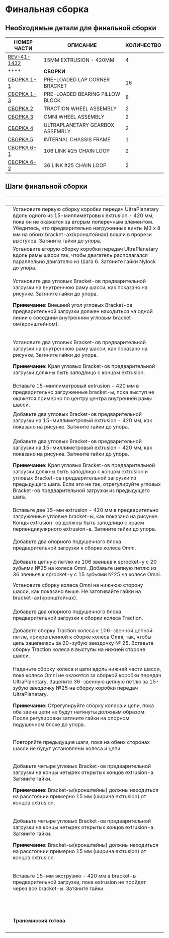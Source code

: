# Финальная сборка

## Необходимые детали для финальной сборки

| **НОМЕР ЧАСТИ**                                         | **ОПИСАНИЕ**                    | **КОЛИЧЕСТВО** |
| ------------------------------------------------------- | ------------------------------- | -------------- |
| [REV-41-1432](https://www.revrobotics.com/rev-41-1432/) | 15MM EXTRUSION - 420MM          | 4              |
| ****                                                    | **СБОРКИ**                      |                |
| [СБОРКА 1-1](broken-reference)                          | PRE-LOADED LAP CORNER BRACKET   | 16             |
| [СБОРКА 1-3](broken-reference)                          | PRE-LOADED BEARING PILLOW BLOCK | 8              |
| [СБОРКА 2](broken-reference)                            | TRACTION WHEEL ASSEMBLY         | 2              |
| [СБОРКА 3](broken-reference)                            | OMNI WHEEL ASSEMBLY             | 2              |
| [СБОРКА 4](broken-reference)                            | ULTRAPLANETARY GEARBOX ASSEMBLY | 2              |
| [СБОРКА 5](broken-reference)                            | INTERNAL CHASSIS FRAME          | 1              |
| [СБОРКА 6-1](broken-reference)                          | 106 LINK #25 CHAIN LOOP         | 2              |
| [СБОРКА 6-2](broken-reference)                          | 36 LINK #25 CHAIN LOOP          | 2              |

## Шаги финальной сборки

| ​                                                                                                                                                                                                                                                                                                                    | ​                                                                                                                                                                                                                                                                                                                                                                                                                                                                |
| -------------------------------------------------------------------------------------------------------------------------------------------------------------------------------------------------------------------------------------------------------------------------------------------------------------------- | ---------------------------------------------------------------------------------------------------------------------------------------------------------------------------------------------------------------------------------------------------------------------------------------------------------------------------------------------------------------------------------------------------------------------------------------------------------------- |
| <p>​</p><p><img src="https://2589213514-files.gitbook.io/~/files/v0/b/gitbook-legacy-files/o/assets%2F-M5yw0n8IneF5-9ybLjT%2F-MMWAD_BnINYt6Q_-Sk3%2F-MMWJLs6bZI26s9ROSev%2FACD_Add%20Motor%20Assembly%201.svg?alt=media&#x26;token=74d9c836-c6a9-4cac-a93e-26e262bc9cd5" alt="" data-size="original"></p>            | Установите первую сборку  коробки передач UltraPlanetary вдоль одного из 15-миллиметровых extrusion - 420 мм, пока он не окажется за вторым поперечным элементом. Убедитесь, что предварительно нагруженные винты M3 x 8 мм на обоих bracket-ax(кронштейнах) вошли в прорези выступов. Затяните гайки до упора.                                                                                                                                                  |
| <p>​</p><p><img src="https://2589213514-files.gitbook.io/~/files/v0/b/gitbook-legacy-files/o/assets%2F-M5yw0n8IneF5-9ybLjT%2F-MMWAD_BnINYt6Q_-Sk3%2F-MMWJSmp5IZyRWa4cfdv%2FACD_Add%20Motor%20Assembly%202.svg?alt=media&#x26;token=1c7f54f9-c826-44f6-b2df-4639405ffdb5" alt="" data-size="original"></p>            | Установите вторую сборку коробки передач UltraPlanetary вдоль рамы шасси так, чтобы двигатель располагался параллельно двигателю из Шага 6. Затяните гайки Nylock до упора.                                                                                                                                                                                                                                                                                      |
| <p>​</p><p><img src="https://2589213514-files.gitbook.io/~/files/v0/b/gitbook-legacy-files/o/assets%2F-M5yw0n8IneF5-9ybLjT%2F-MMWAD_BnINYt6Q_-Sk3%2F-MMWJih_HHjqctJYLm9N%2FACD_Add%20Lap%20Corner%20Brackets.svg?alt=media&#x26;token=f4b54460-41b4-4bed-8156-38fbb861989c" alt="" data-size="original"></p>         | <p>Установите два угловых Bracket-ов предварительной загрузки на внутреннюю раму шасси, как показано на рисунке. Затяните гайки до упора.</p><p></p><p><strong>Примечание:</strong> Внешний угол угловых Bracket-ов предварительной загрузки должен находиться на одной линии с соседним внутренним угловым bracket-ом(кронштейном).</p>                                                                                                                         |
| <p>​</p><p><img src="https://2589213514-files.gitbook.io/~/files/v0/b/gitbook-legacy-files/o/assets%2F-M5yw0n8IneF5-9ybLjT%2F-MMWAD_BnINYt6Q_-Sk3%2F-MMWJygk1QYqKmCn6gJh%2FACD_Lap%20Corner%202.svg?alt=media&#x26;token=f806eeee-a90c-4c97-a3d3-c5e61a2f3934" alt="" data-size="original"></p>                      | <p>Установите два угловых Bracket-ов предварительной загрузки на внутреннюю раму шасси, как показано на рисунке. Затяните гайки до упора.</p><p></p><p><strong>Примечание:</strong> Края угловых Bracket-ов предварительной загрузки должны быть заподлицо с концом extrusion.</p>                                                                                                                                                                               |
| <p>​</p><p><img src="https://2589213514-files.gitbook.io/~/files/v0/b/gitbook-legacy-files/o/assets%2F-M5yw0n8IneF5-9ybLjT%2F-MMWAD_BnINYt6Q_-Sk3%2F-MMWK74ASGH_PKn8YTFA%2FACD_Add%20Back%20support.svg?alt=media&#x26;token=8f078117-43a4-4736-9836-df834e6730f2" alt="" data-size="original"></p>                  | Вставьте 15-миллиметровый extrusion - 420 мм в предварительно загруженные bracket-ы, пока выступ не окажется примерно по центру центра внутренней рамы шасси.                                                                                                                                                                                                                                                                                                    |
| <p>​</p><p><img src="https://2589213514-files.gitbook.io/~/files/v0/b/gitbook-legacy-files/o/assets%2F-M5yw0n8IneF5-9ybLjT%2F-MMWAD_BnINYt6Q_-Sk3%2F-MMWKF6gVXr8lPYWuFcE%2FACD_Add%20Side%20Rail%20Lap%20Corner.svg?alt=media&#x26;token=89dfe0bc-b35a-4da5-82ca-a54a9d06be56" alt="" data-size="original"></p>      | Добавьте два угловых Bracket-ов предварительной загрузки на 15-миллиметровый extrusion - 420 мм, как показано на рисунке. Затяните гайки до упора.                                                                                                                                                                                                                                                                                                               |
| <p>​</p><p><img src="https://2589213514-files.gitbook.io/~/files/v0/b/gitbook-legacy-files/o/assets%2F-M5yw0n8IneF5-9ybLjT%2F-MMWAD_BnINYt6Q_-Sk3%2F-MMWKQpIemLs3QJtLXtB%2FACD_Add%20Side%20Rail%20lap%20Corner%202.svg?alt=media&#x26;token=c1e2cf7d-9a37-4a7f-99e9-f8b522d3581e" alt="" data-size="original"></p>  | <p>Добавьте два угловых Bracket-ов предварительной загрузки на 15-миллиметровый extrusion - 420 мм, как показано на рисунке. Затяните гайки до упора.</p><p></p><p><strong>Примечание:</strong> Края угловых Bracket-ов предварительной загрузки должны быть заподлицо с концом extrusion и угловых Bracket-ов предварительной загрузки из предыдущего шага. Если это не так, отрегулируйте угловых Bracket-ов предварительной загрузки из предыдущего шага.</p> |
| <img src="https://2589213514-files.gitbook.io/~/files/v0/b/gitbook-legacy-files/o/assets%2F-M5yw0n8IneF5-9ybLjT%2F-MMWAD_BnINYt6Q_-Sk3%2F-MMWSpDiMlppx5dUyvlD%2FACD_Add%20Side%20Extrusion.svg?alt=media&#x26;token=3114d615-a555-4965-ab33-793e85658934" alt="" data-size="original">                               | Вставьте две 15-мм extrusion - 420 мм в предварительно загруженные угловые bracket-ы, как показано на рисунке. Концы extrusion-ов должны быть заподлицо с краем перпендикулярного extrusion-a. Затяните гайки до упора.                                                                                                                                                                                                                                          |
| <p>​</p><p><img src="https://2589213514-files.gitbook.io/~/files/v0/b/gitbook-legacy-files/o/assets%2F-M5yw0n8IneF5-9ybLjT%2F-MMWAD_BnINYt6Q_-Sk3%2F-MMWTYDNCU6F82D-WK9j%2FACD_View12.svg?alt=media&#x26;token=688e76c9-35a5-4e92-b1ef-71184a536163" alt="" data-size="original"></p>                                | Добавьте два опорного подушечного блока предварительной загрузки к сборке колеса Omni.                                                                                                                                                                                                                                                                                                                                                                           |
| <p>​</p><p><img src="https://2589213514-files.gitbook.io/~/files/v0/b/gitbook-legacy-files/o/assets%2F-M5yw0n8IneF5-9ybLjT%2F-MMWAD_BnINYt6Q_-Sk3%2F-MMWTciqYC3QIY47I_Qc%2FACD_View11.svg?alt=media&#x26;token=2a80f034-e0ba-46c4-9436-499008c65f11" alt="" data-size="original"></p>                                | Добавьте цепную петлю из 106 звеньев к sprocket-у с 20 зубьями №25 на колесе Omni. Добавьте цепную петлю из 36 звеньев к sprocket-у с 15 зубьями №25 на колесе Omni.                                                                                                                                                                                                                                                                                             |
| <p>​</p><p><img src="https://2589213514-files.gitbook.io/~/files/v0/b/gitbook-legacy-files/o/assets%2F-M5yw0n8IneF5-9ybLjT%2F-MMWAD_BnINYt6Q_-Sk3%2F-MMWTnDt4b8kICxONJ84%2FACD_View10.svg?alt=media&#x26;token=216ec9aa-41a4-44ef-8ce2-ef172536f04a" alt="" data-size="original"></p>                                | Установите сборку колеса Omni на нижнюю сторону шасси, как показано выше. Не затягивайте гайки на bracket-ax(кронштейнах).                                                                                                                                                                                                                                                                                                                                       |
| <p>​</p><p><img src="https://2589213514-files.gitbook.io/~/files/v0/b/gitbook-legacy-files/o/assets%2F-M5yw0n8IneF5-9ybLjT%2F-MMWAD_BnINYt6Q_-Sk3%2F-MMWTsoFrI0KP_AOPvix%2FACD_Add%20Pillow%20Blocks%20to%20Traction.svg?alt=media&#x26;token=4214d7b6-73c4-4894-95e5-c5168f112a3e" alt="" data-size="original"></p> | Добавьте два опорного подушечного блока предварительной загрузки к сборки колеса Traction.                                                                                                                                                                                                                                                                                                                                                                       |
| <p>​</p><p><img src="https://2589213514-files.gitbook.io/~/files/v0/b/gitbook-legacy-files/o/assets%2F-M5yw0n8IneF5-9ybLjT%2F-MMWAD_BnINYt6Q_-Sk3%2F-MMWUFeMmEvpNKlHGHxR%2FACD_Add%20Traction%20Wheel_1.svg?alt=media&#x26;token=bb5b02b2-1571-4a85-9c95-fdf011af5e20" alt="" data-size="original"></p>              | Добавьте сборку Traction колеса к 106-звенной цепной петле, прикрепленной к сборке колеса Omni, так, чтобы цепь зацепилась за 20-зубую звездочку № 25. Вставьте сборку Traction колеса в выступы на нижней стороне шасси.                                                                                                                                                                                                                                        |
| <p>​</p><p><img src="https://2589213514-files.gitbook.io/~/files/v0/b/gitbook-legacy-files/o/assets%2F-M5yw0n8IneF5-9ybLjT%2F-MMWAD_BnINYt6Q_-Sk3%2F-MMWUsdhgyNWnuXpMl9d%2FACD_Slide%20Wheels%20into%20Place.svg?alt=media&#x26;token=36de5d0a-8dbd-4730-a0dc-6e199217da48" alt="" data-size="original"></p>         | <p>Наденьте сборку колеса и цепи вдоль нижней части шасси, пока колесо Omni не окажется за сборкой коробки передач UltraPlanetary. Зацепите 36-звенную цепную петлю за 15-зубую звездочку №25 на сборку коробки передач UltraPlanetarу.</p><p></p><p><strong>Примечание:</strong> Отрегулируйте сборку колеса и цепи, пока оба звена цепи не будут натянуты должным образом. После регулировки затяните гайки на опорном подушечном блоке до упора.</p>          |
| <p>​</p><p><img src="https://2589213514-files.gitbook.io/~/files/v0/b/gitbook-legacy-files/o/assets%2F-M5yw0n8IneF5-9ybLjT%2F-MMWAD_BnINYt6Q_-Sk3%2F-MMWVK3QGgGBF9YDKO64%2FACD_Repeat%20with%20other%20side.svg?alt=media&#x26;token=426bfa5c-e724-4f49-8415-b6c64e8bd98a" alt="" data-size="original"></p>          | Повторяйте предыдущие шаги, пока на обеих сторонах шасси не будут установлены колеса и цепи.                                                                                                                                                                                                                                                                                                                                                                     |
| <p>​</p><p><img src="https://2589213514-files.gitbook.io/~/files/v0/b/gitbook-legacy-files/o/assets%2F-M5yw0n8IneF5-9ybLjT%2F-MMWAD_BnINYt6Q_-Sk3%2F-MMWVhew5dF79q5L8w7T%2FACD_Front%20Lap%20Corner%20Brackets.svg?alt=media&#x26;token=4665d8de-42c6-4c54-aafb-a85e5fae1a4f" alt="" data-size="original"></p>       | <p>Добавьте четыре угловых Bracket-ов предварительной загрузки на концы четырех открытых концов extrusion-a. Затяните гайки.</p><p></p><p><strong>Примечание:</strong> Bracket-ы(кронштейны) должны находиться на расстоянии примерно 15 мм (ширина extrusion) от концов extrusion.</p>                                                                                                                                                                          |
| <p>​</p><p><img src="https://2589213514-files.gitbook.io/~/files/v0/b/gitbook-legacy-files/o/assets%2F-M5yw0n8IneF5-9ybLjT%2F-MMWAD_BnINYt6Q_-Sk3%2F-MMWVwT6O9SRCIXrTImn%2FACD_Front%20Lap%20Corner%20Cross%20Brace.svg?alt=media&#x26;token=3394d569-c90d-4544-8bf7-61a71015a265" alt="" data-size="original"></p>  | <p>Добавьте четыре угловых Bracket-ов предварительной загрузки на концы четырех открытых концов extrusion-a. Затяните гайки.</p><p></p><p><strong>Примечание:</strong> Bracket-ы(кронштейны) должны находиться на расстоянии примерно 15 мм (ширина extrusion) от концов extrusion.</p>                                                                                                                                                                          |
| <p>​</p><p><img src="https://2589213514-files.gitbook.io/~/files/v0/b/gitbook-legacy-files/o/assets%2F-M5yw0n8IneF5-9ybLjT%2F-MMWAD_BnINYt6Q_-Sk3%2F-MMWWIfvPbmui_Ya_ae-%2FACD_Slide%20on%20Front%20Rail.svg?alt=media&#x26;token=b2e08f8d-1907-4a63-a2d7-2de1bda1c3e8" alt="" data-size="original"></p>             | <p>Вставьте 15-мм экструзию - 420 мм в bracket-ы предварительной загрузки, пока extrusion не пройдет через все bracket-ы. Затяните гайки.</p><p>​</p>                                                                                                                                                                                                                                                                                                            |
| <p>​</p><p><img src="https://2589213514-files.gitbook.io/~/files/v0/b/gitbook-legacy-files/o/assets%2F-M5yw0n8IneF5-9ybLjT%2F-MMWAD_BnINYt6Q_-Sk3%2F-MMWXFWGp_keeoCak4UX%2FACD_Front%20Rail%20on.svg?alt=media&#x26;token=dbe66d84-0408-432f-ad1b-434d52909ec1" alt="" data-size="original"></p>                     | **Трансмиссия готова**                                                                                                                                                                                                                                                                                                                                                                                                                                           |
